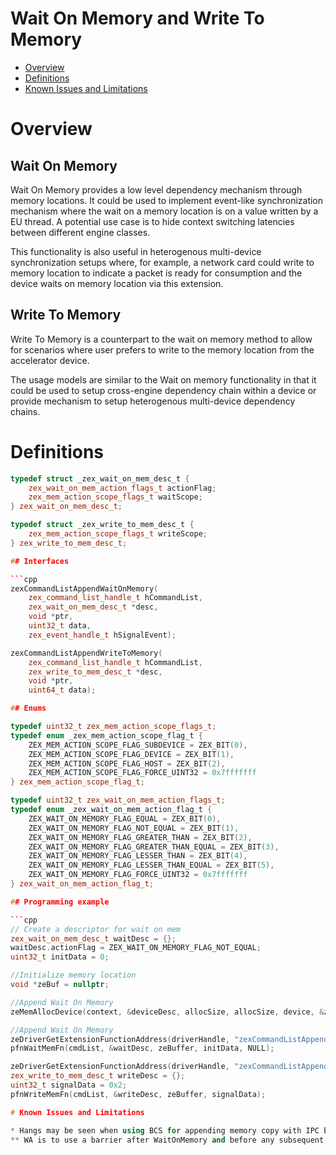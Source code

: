 <!---

Copyright (C) 2022 Intel Corporation

SPDX-License-Identifier: MIT

-->

# Wait On Memory and Write To Memory

* [Overview](#Overview)
* [Definitions](#Definitions)
* [Known Issues and Limitations](#Known-Issues-and-Limitations)

# Overview

## Wait On Memory

Wait On Memory provides a low level dependency mechanism through memory locations. It could be used to implement event-like synchronization mechanism where the wait on a memory location is on a value written by a EU thread. A potential use case is to hide context switching latencies between different engine classes.

This functionality is also useful in heterogenous multi-device synchronization setups where, for example, a network card could write to memory location to indicate a packet is ready for consumption and the device waits on memory location via this extension.

## Write To Memory
Write To Memory is a counterpart to the wait on memory method to allow for scenarios where user prefers to write to the memory location from the accelerator device.

The usage models are similar to the Wait on memory functionality in that it could be used to setup cross-engine dependency chain within a device or provide mechanism to setup heterogenous multi-device dependency chains.

# Definitions

```cpp
typedef struct _zex_wait_on_mem_desc_t {
    zex_wait_on_mem_action_flags_t actionFlag;
    zex_mem_action_scope_flags_t waitScope;
} zex_wait_on_mem_desc_t;

typedef struct _zex_write_to_mem_desc_t {
    zex_mem_action_scope_flags_t writeScope;
} zex_write_to_mem_desc_t;

## Interfaces

```cpp
zexCommandListAppendWaitOnMemory(
    zex_command_list_handle_t hCommandList,
    zex_wait_on_mem_desc_t *desc,
    void *ptr,
    uint32_t data,
    zex_event_handle_t hSignalEvent);

zexCommandListAppendWriteToMemory(
    zex_command_list_handle_t hCommandList,
    zex_write_to_mem_desc_t *desc,
    void *ptr,
    uint64_t data);

## Enums

typedef uint32_t zex_mem_action_scope_flags_t;
typedef enum _zex_mem_action_scope_flag_t {
    ZEX_MEM_ACTION_SCOPE_FLAG_SUBDEVICE = ZEX_BIT(0),
    ZEX_MEM_ACTION_SCOPE_FLAG_DEVICE = ZEX_BIT(1),
    ZEX_MEM_ACTION_SCOPE_FLAG_HOST = ZEX_BIT(2),
    ZEX_MEM_ACTION_SCOPE_FLAG_FORCE_UINT32 = 0x7fffffff
} zex_mem_action_scope_flag_t;

typedef uint32_t zex_wait_on_mem_action_flags_t;
typedef enum _zex_wait_on_mem_action_flag_t {
    ZEX_WAIT_ON_MEMORY_FLAG_EQUAL = ZEX_BIT(0),
    ZEX_WAIT_ON_MEMORY_FLAG_NOT_EQUAL = ZEX_BIT(1),
    ZEX_WAIT_ON_MEMORY_FLAG_GREATER_THAN = ZEX_BIT(2),
    ZEX_WAIT_ON_MEMORY_FLAG_GREATER_THAN_EQUAL = ZEX_BIT(3),
    ZEX_WAIT_ON_MEMORY_FLAG_LESSER_THAN = ZEX_BIT(4),
    ZEX_WAIT_ON_MEMORY_FLAG_LESSER_THAN_EQUAL = ZEX_BIT(5),
    ZEX_WAIT_ON_MEMORY_FLAG_FORCE_UINT32 = 0x7fffffff
} zex_wait_on_mem_action_flag_t;

## Programming example

```cpp
// Create a descriptor for wait on mem
zex_wait_on_mem_desc_t waitDesc = {};
waitDesc.actionFlag = ZEX_WAIT_ON_MEMORY_FLAG_NOT_EQUAL;
uint32_t initData = 0;

//Initialize memory location
void *zeBuf = nullptr;

//Append Wait On Memory
zeMemAllocDevice(context, &deviceDesc, allocSize, allocSize, device, &zeBuf);

//Append Wait On Memory
zeDriverGetExtensionFunctionAddress(driverHandle, "zexCommandListAppendWaitOnMemory", pfnWaitMemFn);
pfnWaitMemFn(cmdList, &waitDesc, zeBuffer, initData, NULL);

zeDriverGetExtensionFunctionAddress(driverHandle, "zexCommandListAppendWriteToMemory", pfnWriteMemFn);
zex_write_to_mem_desc_t writeDesc = {};
uint32_t signalData = 0x2;
pfnWriteMemFn(cmdList, &writeDesc, zeBuffer, signalData);

# Known Issues and Limitations

* Hangs may be seen when using BCS for appending memory copy with IPC buffers and if waitOnMemory is performed on any queue (CCS or BCS).
** WA is to use a barrier after WaitOnMemory and before any subsequent action.
